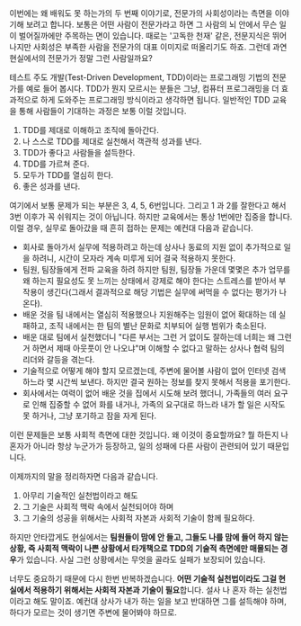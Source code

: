 이번에는 왜 배워도 못 하는가의 두 번째 이야기로, 전문가의 사회성이라는 측면을 이야기해 보려고 합니다. 보통은 어떤 사람이 전문가라고 하면 그 사람의 뇌 안에서 무슨 일이 벌어질까에만 주목하는 면이 있습니다. 때로는 '고독한 천재' 같은, 전문지식은 뛰어나지만 사회성은 부족한 사람을 전문가의 대표 이미지로 떠올리기도 하죠. 그런데 과연 현실에서의 전문가가 정말 그런 사람일까요? 

테스트 주도 개발(Test-Driven Development, TDD)이라는 프로그래밍 기법의 전문가를 예로 들어 봅시다. TDD가 뭔지 모르시는 분들은 그냥, 컴퓨터 프로그래밍을 더 효과적으로 하게 도와주는 프로그래밍 방식이라고 생각하면 됩니다. 일반적인 TDD 교육을 통해 사람들이 기대하는 과정은 보통 이럴 것입니다.

1. TDD를 제대로 이해하고 조직에 돌아간다.
2. 나 스스로 TDD를 제대로 실천해서 객관적 성과를 낸다.
3. TDD가 좋다고 사람들을 설득한다.
4. TDD를 가르쳐 준다.
5. 모두가 TDD를 열심히 한다.
6. 좋은 성과를 낸다.

여기에서 보통 문제가 되는 부분은 3, 4, 5, 6번입니다. 그리고 1 과 2를 잘한다고 해서 3번 이후가 꼭 쉬워지는 것이 아닙니다. 하지만 교육에서는 통상 1번에만 집중을 합니다. 이럴 경우, 실무로 돌아갔을 때 흔히 접하는 문제는 예컨대 다음과 같습니다.

- 회사로 돌아가서 실무에 적용하려고 하는데 상사나 동료의 지원 없이 추가적으로 일을 하려니, 시간이 모자라 계속 미루게 되어 결국 적용하지 못한다.
- 팀원, 팀장들에게 전파 교육을 하려 하지만 팀원, 팀장들 가운데 몇몇은 추가 업무를 왜 하는지 필요성도 못 느끼는 상태에서 강제로 해야 한다는 스트레스를 받아서 부작용이 생긴다(그래서 결과적으로 해당 기법은 실무에 써먹을 수 없다는 평가가 나온다).
- 배운 것을 팀 내에서는 열심히 적용했으나 지원해주는 임원이 없어 확대하는 데 실패하고, 조직 내에서는 한 팀의 별난 문화로 치부되어 실행 범위가 축소된다.
- 배운 대로 팀에서 실천했더니 "다른 부서는 그런 거 없이도 잘하는데 너희는 왜 그런 거 하면서 제때 아웃풋이 안 나오냐"며 이해할 수 없다고 말하는 상사나 협력 팀의 리더와 갈등을 겪는다.
- 기술적으로 어떻게 해야 할지 모르겠는데, 주변에 물어볼 사람이 없어 인터넷 검색하느라 몇 시간씩 보낸다. 하지만 결국 원하는 정보를 찾지 못해서 적용을 포기한다.
- 회사에서는 여력이 없어 배운 것을 집에서 시도해 보려 했더니, 가족들의 여러 요구로 인해 집중할 수 없어 화를 내거나, 가족의 요구대로 하느라 내가 할 일은 시작도 못 하거나, 그냥 포기하고 잠을 자게 된다.

이런 문제들은 보통 사회적 측면에 대한 것입니다. 왜 이것이 중요할까요? 뭘 하든지 나 혼자가 아니라 항상 누군가가 등장하고, 일의 성패에 다른 사람이 관련되어 있기 때문입니다.

이제까지의 말을 정리하자면 다음과 같습니다.

1. 아무리 기술적인 실천법이라고 해도
2. 그 기술은 사회적 맥락 속에서 실천되어야 하며
3. 그 기술의 성공을 위해서는 사회적 자본과 사회적 기술이 함께 필요하다.

하지만 안타깝게도 현실에서는 **팀원들이 맘에 안 들고, 그들도 나를 맘에 들어 하지 않는 상황, 즉 사회적 맥락이 나쁜 상황에서 타개책으로 TDD의 기술적 측면에만 매몰되는 경우**가 있습니다. 사실 그런 상황에서는 무엇을 골라도 실패가 보장되어 있습니다.

너무도 중요하기 때문에 다시 한번 반복하겠습니다. **어떤 기술적 실천법이라도 그걸 현실에서 적용하기 위해서는 사회적 자본과 기술이 필요**합니다. 설사 나 혼자 하는 실천법이라고 해도 말이죠. 예컨대 상사가 내가 하는 일을 보고 반대하면 그를 설득해야 하며, 하다가 모르는 것이 생기면 주변에 물어봐야 하므로.